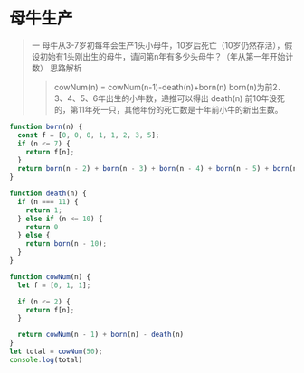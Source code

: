 # 母牛生产
> 一  母牛从3-7岁初每年会生产1头小母牛，10岁后死亡（10岁仍然存活），假设初始有1头刚出生的母牛，请问第n年有多少头母牛？（年从第一年开始计数）
> 思路解析
> > cowNum(n) = cowNum(n-1)-death(n)+born(n)
> > born(n)为前2、3、4、5、6年出生的小牛数，递推可以得出
> > death(n) 前10年没死的，第11年死一只，其他年份的死亡数是十年前小牛的新出生数。

```js
function born(n) {
  const f = [0, 0, 0, 1, 1, 2, 3, 5];
  if (n <= 7) {
    return f[n];
  }
  return born(n - 2) + born(n - 3) + born(n - 4) + born(n - 5) + born(n - 6)
}

function death(n) {
  if (n === 11) {
    return 1;
  } else if (n <= 10) {
    return 0
  } else {
    return born(n - 10);
  }
}

function cowNum(n) {
  let f = [0, 1, 1];

  if (n <= 2) {
    return f[n];
  }

  return cowNum(n - 1) + born(n) - death(n)
}
let total = cowNum(50);
console.log(total)
```